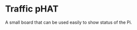<!--
---
name: Traffic pHAT
class: board
type: multi
formfactor: pHAT
manufacturer: Pi Supply
description: A small board that can be used easily to show status of the Pi
github: https://github.com/PiSupply/Ryanteck/tree/master/Traffic%20pHAT
image: 'Traffic-pHAT.png'
pincount: 40
eeprom: no
power:
  '1':
  '2':
ground:
  '6':
  '9':
  '14':
  '20':
  '25':
  '30':
  '34':
  '39':
pin:
  '16':
    name: LED1 / Green
    direction: output
    active: high
  '18':
    name: LED2 / Amber
    direction: output
    active: high
  '22':
    name: LED3 / Red
    direction: output
    active: high

-->
# Traffic pHAT

A small board that can be used easily to show status of the Pi.
